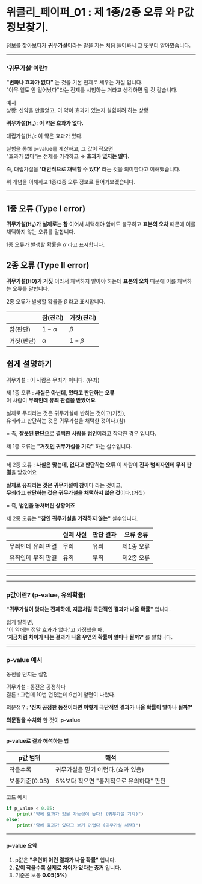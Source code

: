 # 위클리\_페이퍼\_01 : 제 1종/2종 오류 와 P값 정보찾기.

정보를 찾아보다가 **귀무가설**이라는 말을 저는 처음 들어봐서 그 뜻부터 알아봤습니다.

---

### '귀무가설'이란?

**"변화나 효과가 없다"** 는 것을 기본 전제로 세우는 가설 입니다.  
"아무 일도 안 일어났다"라는 전제를 시험하는 거라고 생각하면 될 것 같습니다.

예시  
상황: 신약을 만들었고, 이 약이 효과가 있는지 실험하려 하는 상황

**귀무가설(H₀): 이 약은 효과가 없다.**

대립가설(H₁): 이 약은 효과가 있다.

실험을 통해 p-value를 계산하고, 그 값이 작으면  
"효과가 없다"는 전제를 기각하고 → **효과가 없지는 않다.**

즉, 대립가설을 **'대안적으로 채택할 수 있다'** 라는 것을 의미한다고 이해했습니다.

위 개념을 이해하고 1종/2종 오류 정보로 들어가보겠습니다.

---

## 1종 오류 (Type I error)

**귀무가설(H₀)가 실제로는 참** 이어서 채택해야 함에도 불구하고 **표본의 오차** 때문에 이를 채택하지 않는 오류를 말합니다.

1종 오류가 발생할 확률을 $\alpha$ 라고 표시합니다.

## 2종 오류 (Type II error)

**귀무가설(H0)가 거짓** 이라서 채택하지 말아야 하는데 **표본의 오차** 때문에 이를 채택하는 오류를 말합니다.

2종 오류가 발생할 확률을 $\beta$ 라고 표시합니다.

|            | 참(진리)     | 거짓(진리)  |
| ---------- | ------------ | ----------- |
| 참(판단)   | $1 - \alpha$ | $\beta$     |
| 거짓(판단) | $\alpha$     | $1 - \beta$ |

## 쉽게 설명하기

귀무가설 : 이 사람은 무죄가 아니다. (유죄)

제 1종 오류 : **사실은 아닌데, 있다고 판단하는 오류**  
이 사람이 **무죄인데 유죄 판결을 받았어요**

실제로 무죄라는 것은 귀무가설에 반하는 것이고(거짓),  
유죄라고 판단하는 것은 귀무가설을 채택한 것이다.(참)

= 즉, **잘못된 판단**으로 **결백한 사람을 범인**이라고 착각한 경우 입니다.

제 1종 오류는 **"거짓인 귀무가설을 기각"** 하는 실수입니다.

---

제 2종 오류 : **사실은 맞는데, 없다고 판단하는 오류**
이 사람이 **진짜 범죄자인데 무죄 판결**을 받았어요

**실제로 유죄라는 것은 귀무가설이 참**이다 라는 것이고,  
**무죄라고 판단하는 것은 귀무가설을 채택하지 않은 것**이다.(거짓)

= 즉, **범인을 놓쳐버린 상황이죠**

제 2종 오류는 **"참인 귀무가설을 기각하지 않는"** 실수입니다.

|                    | 실제 사실 | 판단 결과 | 오류 종류  |
| ------------------ | --------- | --------- | ---------- |
| 무죄인데 유죄 판결 | 무죄      | 유죄      | 제1종 오류 |
| 유죄인데 무죄 판결 | 유죄      | 무죄      | 제2종 오류 |

---

---

---

### p값이란? (p-value, 유의확률)

**"귀무가설이 맞다는 전제하에, 지금처럼 극단적인 결과가 나올 확률"** 입니다.

쉽게 말하면,  
"이 약에는 정말 효과가 없다.'고 가정했을 때,  
**'지금처럼 차이가 나는 결과가 나올 우연의 확률이 얼마나 될까?'** 를 말합니다.

---

### p-value 예시

동전을 던지는 실험

귀무가설 : 동전은 공정하다  
결론 : 그런데 10번 던졌는데 9번이 앞면이 나왔다.

의문점 ? : **'진짜 공정한 동전이라면 이렇게 극단적인 결과가 나올 확률이 얼마나 될까?'**

**의문점을 수치화** 한 것이 **p-value**

---

#### p-value로 결과 해석하는 법

| p값 범위       | 해석                                     |
| -------------- | ---------------------------------------- |
| 작을수록       | 귀무가설을 믿기 어렵다.(효과 있음)       |
| 보통기준(0.05) | 5%보다 작으면 "통계적으로 유의하다" 판단 |

코드 예시

```python
if p_value < 0.05:
	print("약에 효과가 있을 가능성이 높다! (귀무가설 기각)")
else:
	print("약에 효과가 있다고 보기 어렵다 (귀무가설 채택)")
```

---

#### p-value 요약

1. p값은 **"우연히 이런 결과가 나올 확률"** 입니다.
2. **값이 작을수록 실제로 차이가 있다는 증거** 입니다.
3. 기준은 보통 **0.05(5%)**
